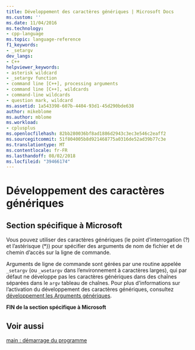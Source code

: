 ```yaml
---
title: Développement des caractères génériques | Microsoft Docs
ms.custom: ''
ms.date: 11/04/2016
ms.technology:
- cpp-language
ms.topic: language-reference
f1_keywords:
- _setargv
dev_langs:
- C++
helpviewer_keywords:
- asterisk wildcard
- _setargv function
- command line [C++], processing arguments
- command line [C++], wildcards
- command-line wildcards
- question mark, wildcard
ms.assetid: 1a543398-607b-4404-93d1-45d290bde638
author: mikeblome
ms.author: mblome
ms.workload:
- cplusplus
ms.openlocfilehash: 82bb280036bf8ad1886d2943c3ec3e546c2eaff2
ms.sourcegitcommit: 51f804005b8d921468775a0316de52ad39b77c3e
ms.translationtype: MT
ms.contentlocale: fr-FR
ms.lasthandoff: 08/02/2018
ms.locfileid: "39466174"
---
```

# <a name="wildcard-expansion"></a>Développement des caractères génériques
## <a name="microsoft-specific"></a>Section spécifique à Microsoft  
 Vous pouvez utiliser des caractères génériques (le point d’interrogation (?) et l’astérisque (*)) pour spécifier des arguments de nom de fichier et de chemin d’accès sur la ligne de commande.  
  
 Arguments de ligne de commande sont gérées par une routine appelée `_setargv` (ou `_wsetargv` dans l’environnement à caractères larges), qui par défaut ne développe pas les caractères génériques dans des chaînes séparées dans le `argv` tableau de chaînes. Pour plus d’informations sur l’activation du développement des caractères génériques, consultez [développement les Arguments génériques](../c-language/expanding-wildcard-arguments.md).  
  
**FIN de la section spécifique à Microsoft**  
  
## <a name="see-also"></a>Voir aussi  
 [main : démarrage du programme](../cpp/main-program-startup.md)